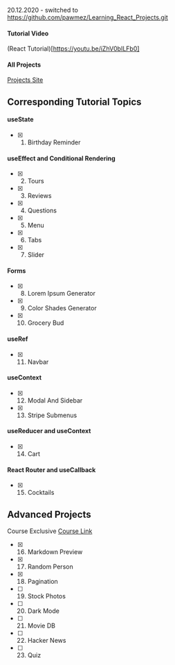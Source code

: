 20.12.2020 - switched to https://github.com/pawmez/Learning_React_Projects.git

#### Tutorial Video

(React Tutorial)[https://youtu.be/iZhV0bILFb0]

#### All Projects

[Projects Site](https://react-projects.netlify.app/)

## Corresponding Tutorial Topics

#### useState

- [x] 1. Birthday Reminder

#### useEffect and Conditional Rendering

- [x] 2. Tours
- [x] 3. Reviews
- [x] 4. Questions
- [x] 5. Menu
- [x] 6. Tabs
- [x] 7. Slider

#### Forms

- [x] 8. Lorem Ipsum Generator
- [x] 9. Color Shades Generator
- [x] 10. Grocery Bud

#### useRef

- [x] 11. Navbar

#### useContext

- [x] 12. Modal And Sidebar
- [x] 13. Stripe Submenus

#### useReducer and useContext

- [x] 14. Cart

#### React Router and useCallback

- [x] 15. Cocktails

## Advanced Projects

Course Exclusive
[Course Link](https://www.udemy.com/course/react-tutorial-and-projects-course/?couponCode=REACT-OCT)

- [x] 16. Markdown Preview
- [x] 17. Random Person
- [x] 18. Pagination
- [ ] 19. Stock Photos
- [ ] 20. Dark Mode
- [ ] 21. Movie DB
- [ ] 22. Hacker News
- [ ] 23. Quiz
